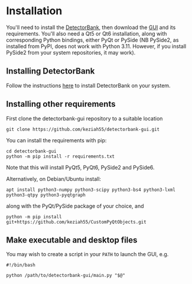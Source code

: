 # Installation

You'll need to install the [DetectorBank](https://github.com/keziah55/DetectorBank), 
then download the [GUI](https://github.com/keziah55/detectorbank-gui) and its requirements. 
You'll also need a Qt5 or Qt6 installation, along with
corresponding Python bindings, either PyQt or PySide (NB PySide2, as installed from PyPI, does not 
work with Python 3.11. However, if you install PySide2 from your system repositories, it may work).

## Installing DetectorBank

Follow the instructions [here](https://github.com/keziah55/DetectorBank#requirements) to install
DetectorBank on your system. 

## Installing other requirements

First clone the detectorbank-gui repository to a suitable location
```
git clone https://github.com/keziah55/detectorbank-gui.git
```

You can install the requirements with pip:
```
cd detectorbank-gui
python -m pip install -r requirements.txt
```
Note that this will install PyQt5, PyQt6, PySide2 and PySide6.

Alternatively, on Debian/Ubuntu install:
```
apt install python3-numpy python3-scipy python3-bs4 python3-lxml python3-qtpy python3-pyqtgraph
```
along with the PyQt/PySide package of your choice, and 
```
python -m pip install git+https://github.com/keziah55/CustomPyQtObjects.git
```

## Make executable and desktop files

You may wish to create a script in your `PATH` to launch the GUI, e.g.
```
#!/bin/bash

python /path/to/detectorbank-gui/main.py "$@"
```

